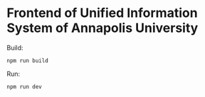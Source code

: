 # Frontend of Unified Information System of Annapolis University

Build:

```
npm run build
```

Run:

```
npm run dev
```